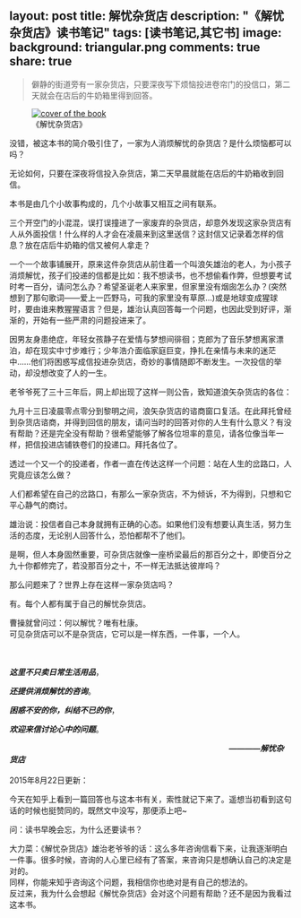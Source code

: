 layout: post
title: 解忧杂货店
description: "《解忧杂货店》读书笔记"
tags: [读书笔记,其它书]
image:
  background: triangular.png
comments: true
share: true
---

>僻静的街道旁有一家杂货店，只要深夜写下烦恼投进卷帘门的投信口，第二天就会在店后的牛奶箱里得到回答。

<figure>
    <a href="http://img10.360buyimg.com/n0/g13/M04/09/0E/rBEhU1Nd33IIAAAAAAFbHX75EAsAAMjgAMdgs0AAVs1993.jpg">
        <img src="http://img10.360buyimg.com/n0/g13/M04/09/0E/rBEhU1Nd33IIAAAAAAFbHX75EAsAAMjgAMdgs0AAVs1993.jpg" alt="cover of the book" />
    </a>
    <figcaption>《解忧杂货店》</figcaption>
</figure>

<!--more-->

没错，被这本书的简介吸引住了，一家为人消烦解忧的杂货店？是什么烦恼都可以吗？

无论如何，只要在深夜将信投入杂货店，第二天早晨就能在店后的牛奶箱收到回信。

本书是由几个小故事构成的，几个小故事又相互之间有联系。

三个开空门的小混混，误打误撞进了一家废弃的杂货店，却意外发现这家杂货店有人从外面投信！什么样的人才会在凌晨来到这里送信？这封信又记录着怎样的信息？放在店后牛奶箱的信又被何人拿走？

一个一个故事铺展开，原来这件杂货店从前住着一个叫浪矢雄治的老人，为小孩子消烦解忧，孩子们投递的信都是比如：我不想读书，也不想偷看作弊，但想要考试时考一百分，请问怎么办？希望圣诞老人来家里，但家里没有烟囱怎么办？(突然想到了那句歌词——爱上一匹野马，可我的家里没有草原...)或是地球变成猩球时，要由谁来教猩猩语言？但是，雄治认真回答每一个问题，也因此受到好评，渐渐的，开始有一些严肃的问题投进来了。

因男友身患绝症，年轻女孩静子在爱情与梦想间徘徊；克郎为了音乐梦想离家漂泊，却在现实中寸步难行；少年浩介面临家庭巨变，挣扎在亲情与未来的迷茫中……他们将困惑写成信投进杂货店，奇妙的事情随即不断发生。一次投信的举动，却没想改变了人的一生。

老爷爷死了三十三年后，网上却出现了这样一则公告，致知道浪矢杂货店的各位：

九月十三日凌晨零点零分到黎明之间，浪矢杂货店的谘商窗口复活。在此拜托曾经到杂货店谘商，并得到回信的朋友，请问当时的回答对你的人生有什么意义？有没有帮助？还是完全没有帮助？很希望能够了解各位坦率的意见，请各位像当年一样，把信投进店铺铁卷们的投递口。拜托各位了。

透过一个又一个的投递者，作者一直在传达这样一个问题：站在人生的岔路口，人究竟应该怎么做？

人们都希望在自己的岔路口，有那么一家杂货店，不为倾诉，不为得到，只想和它平心静气的商讨。

雄治说：投信者自己本身就拥有正确的心态。如果他们没有想要认真生活，努力生活的态度，无论别人回答什么，恐怕都帮不了他们。

是啊，但人本身固然重要，可杂货店就像一座桥梁最后的那百分之十，即使百分之九十你都修完了，若没那百分之十，不一样无法抵达彼岸吗？

那么问题来了？世界上存在这样一家杂货店吗？

有。每个人都有属于自己的解忧杂货店。

曹操就曾问过：何以解忧？唯有杜康。<br  />
可见杂货店可以不是杂货店，它可以是一样东西，一件事，一个人。

<br  /><br  />
***这里不只卖日常生活用品***，

***还提供消烦解忧的咨询***。

***困惑不安的你，纠结不已的你***，

***欢迎来信讨论心中的问题***。

　　　　　　　　　　　　　　　　　　　　　　　　　　　　***————解忧杂货店***
<br  />
<br  />
2015年8月22日更新：

今天在知乎上看到一篇回答也与这本书有关，索性就记下来了。遥想当初看到这句话的时候也挺赞同的，既然文中没写，那便添上吧~

问：读书早晚会忘，为什么还要读书？

大力菜：《解忧杂货店》雄治老爷爷的话：这么多年咨询信看下来，让我逐渐明白一件事。很多时候，咨询的人心里已经有了答案，来咨询只是想确认自己的决定是对的。<br  />
同样，你能来知乎咨询这个问题，我相信你也绝对是有自己的想法的。<br  />
反过来，我为什么会想起《解忧杂货店》会对这个问题有帮助？还不是因为我看过这本书。